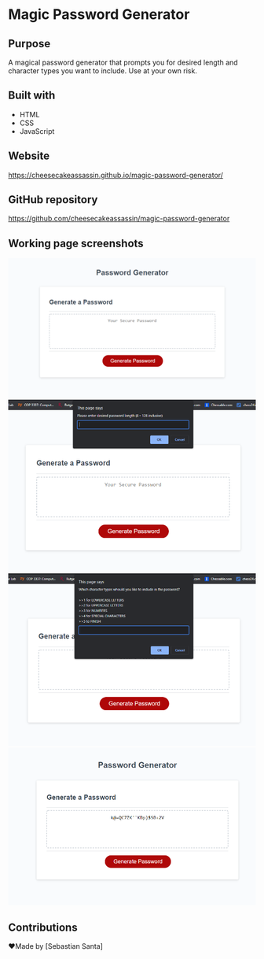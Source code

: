 # Magic Password Generator

## Purpose
A magical password generator that prompts you for desired length and character types you want to include. Use at your own risk.

## Built with
* HTML
* CSS
* JavaScript

## Website 
https://cheesecakeassassin.github.io/magic-password-generator/

## GitHub repository 
https://github.com/cheesecakeassassin/magic-password-generator

## Working page screenshots 
<img src="./assets/images/password-generator-before.png">
<img src="./assets/images/password-generator-length-prompt.png">
<img src="./assets/images/password-generator-character-type-prompt.png">
<img src="./assets/images/password-generator-after.png">

## Contributions
❤️Made by [Sebastian Santa]
